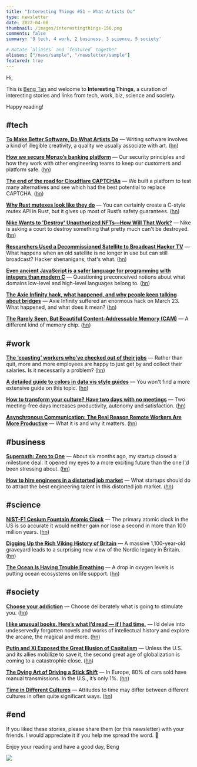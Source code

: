 ```yaml
---
title: "Interesting Things #51 — What Artists Do"
type: newsletter
date: 2022-04-08
thumbnail: /images/interestingthings-150.png
comments: false
summary: '9 tech, 4 work, 2 business, 3 science, 5 society'

# Rotate `aliases` and `featured` together
aliases: ["/news/sample", "/newsletter/sample"]
featured: true
---
```


Hi,

This is [Beng Tan](https://bengtan.com/about/) and welcome to **Interesting Things**, a curation of interesting stories and links from tech, work, biz, science and society.

Happy reading!


## #tech

**[To Make Better Software, Do What Artists Do](https://www.lesswrong.com/posts/xmWfNDnEf36yQBLY9/to-make-better-software-do-what-artists-do?utm_source=bengtan.com/interesting-things/051)** — Writing software involves a kind of illegible creativity, a quality we usually associate with art. ([hn](https://news.ycombinator.com/item?id=30885404))

**[How we secure Monzo’s banking platform](https://monzo.com/blog/2022/03/31/how-we-secure-monzos-banking-platform/?utm_source=bengtan.com/interesting-things/051)** — Our security principles and how they work with other engineering teams to keep our customers and platform safe. ([hn](https://news.ycombinator.com/item?id=30876527))

**[The end of the road for Cloudflare CAPTCHAs](https://blog.cloudflare.com/end-cloudflare-captcha/?utm_source=bengtan.com/interesting-things/051)** — We built a platform to test many alternatives and see which had the best potential to replace CAPTCHA. ([hn](https://news.ycombinator.com/item?id=30877880))

**[Why Rust mutexes look like they do](http://cliffle.com/blog/rust-mutexes/?utm_source=bengtan.com/interesting-things/051)** — You can certainly create a C-style mutex API in Rust, but it gives up most of Rust’s safety guarantees. ([hn](https://news.ycombinator.com/item?id=30882577))

**[Nike Wants to 'Destroy' Unauthorized NFTs—How Will That Work?](https://decrypt.co/96456/nike-destroy-unauthorized-nfts-how-will-that-work?utm_source=bengtan.com/interesting-things/051)** — Nike is asking a court to destroy something that pretty much can't be destroyed. ([hn](https://news.ycombinator.com/item?id=30872479))

**[Researchers Used a Decommissioned Satellite to Broadcast Hacker TV](https://www.wired.com/story/satellite-hacking-anit-f1r-shadytel/?utm_source=bengtan.com/interesting-things/051)** — What happens when an old satellite is no longer in use but can still broadcast? Hacker shenanigans, that's what. ([hn](https://news.ycombinator.com/item?id=30865385))

**[Even ancient JavaScript is a safer language for programming with integers than modern C](https://hikari.noyu.me/blog/2022-04-01-javascript-is-a-safer-language-for-integer-programming-than-c.html?utm_source=bengtan.com/interesting-things/051)** — Questioning preconceived notions about what domains low-level and high-level languages belong to. ([hn](https://news.ycombinator.com/item?id=30890058))

**[The Axie Infinity hack, what happened, and why people keep talking about bridges](https://blog.mollywhite.net/axie-hack/?utm_source=bengtan.com/interesting-things/051)** — Axie Infinity suffered an enormous hack on March 23. What happened, and what does it mean? ([hn](https://news.ycombinator.com/item?id=30864424))

**[The Rarely Seen, But Beautiful Content-Addressable Memory (CAM)](https://thememoryguy.com/the-rarely-seen-but-beautiful-content-addressable-memory-cam/?utm_source=bengtan.com/interesting-things/051)** — A different kind of memory chip. ([hn](https://news.ycombinator.com/item?id=30880534))


## #work

**[The ‘coasting’ workers who’ve checked out of their jobs](https://www.bbc.com/worklife/article/20220329-the-coasting-workers-whove-checked-out-of-their-jobs?utm_source=bengtan.com/interesting-things/051)** — Rather than quit, more and more employees are happy to just get by and collect their salaries. Is it necessarily a problem? ([hn](https://news.ycombinator.com/item?id=30884033))

**[A detailed guide to colors in data vis style guides](https://blog.datawrapper.de/colors-for-data-vis-style-guides/?utm_source=bengtan.com/interesting-things/051)** — You won't find a more extensive guide on this topic. ([hn](https://news.ycombinator.com/item?id=30898779))

**[How to transform your culture? Have two days with no meetings](https://makeworkbetter.substack.com/p/how-to-transform-your-culture-have?utm_source=bengtan.com/interesting-things/051)** — Two meeting-free days increases productivity, autonomy and satisfaction. ([hn](https://news.ycombinator.com/item?id=30886430))

**[Asynchronous Communication: The Real Reason Remote Workers Are More Productive](https://blog.doist.com/asynchronous-communication/?utm_source=bengtan.com/interesting-things/051)** — What it is and why it matters. ([hn](https://news.ycombinator.com/item?id=30875997))


## #business

**[Superpath: Zero to One](https://www.jimmydaly.com/superpath-zero-to-one/?utm_source=bengtan.com/interesting-things/051)** — About six months ago, my startup closed a milestone deal. It opened my eyes to a more exciting future than the one I'd been stressing about. ([hn](https://news.ycombinator.com/item?id=30881483))

**[How to hire engineers in a distorted job market](https://blog.initialized.com/2022/03/how-to-hire-engineers-in-a-distorted-job-market/?utm_source=bengtan.com/interesting-things/051)** — What startups should do to attract the best engineering talent in this distorted job market. ([hn](https://news.ycombinator.com/item?id=30875512))


## #science

**[NIST-F1 Cesium Fountain Atomic Clock](https://www.nist.gov/pml/time-and-frequency-division/time-realization/primary-standard-nist-f1?utm_source=bengtan.com/interesting-things/051)** — The primary atomic clock in the US is so accurate it would neither gain nor lose a second in more than 100 million years. ([hn](https://news.ycombinator.com/item?id=30886428))

**[Digging Up the Rich Viking History of Britain](https://www.smithsonianmag.com/history/digging-up-viking-history-britain-180979790/?utm_source=bengtan.com/interesting-things/051)** — A massive 1,100-year-old graveyard leads to a surprising new view of the Nordic legacy in Britain. ([hn](https://news.ycombinator.com/item?id=30875297))

**[The Ocean Is Having Trouble Breathing](https://nautil.us/the-ocean-is-having-trouble-breathing-15789/?utm_source=bengtan.com/interesting-things/051)** — A drop in oxygen levels is putting ocean ecosystems on life support. ([hn](https://news.ycombinator.com/item?id=30877378))


## #society

**[Choose your addiction](https://www.deprocrastination.co/blog/choose-your-addiction?utm_source=bengtan.com/interesting-things/051)** — Choose deliberately what is going to stimulate you. ([hn](https://news.ycombinator.com/item?id=30875757))

**[I like unusual books. Here’s what I’d read — if I had time.](https://archive.ph/DZaMA?utm_source=bengtan.com/interesting-things/051)** — I’d delve into undeservedly forgotten novels and works of intellectual history and explore the arcane, the magical and more. ([hn](https://news.ycombinator.com/item?id=30882273))

**[Putin and Xi Exposed the Great Illusion of Capitalism](https://archive.ph/Qgmwb?utm_source=bengtan.com/interesting-things/051)** — Unless the U.S. and its allies mobilize to save it, the second great age of globalization is coming to a catastrophic close. ([hn](https://news.ycombinator.com/item?id=30789361))

**[The Dying Art of Driving a Stick Shift](https://archive.ph/NPZWB?utm_source=bengtan.com/interesting-things/051)** — In Europe, 80% of cars sold have manual transmissions. In the U.S., it’s only 1%. ([hn](https://news.ycombinator.com/item?id=30897866))

**[Time in Different Cultures](https://www.exactlywhatistime.com/other-aspects-of-time/time-in-different-cultures/?utm_source=bengtan.com/interesting-things/051)** — Attitudes to time may differ between different cultures in often quite significant ways. ([hn](https://news.ycombinator.com/item?id=30879299))


## #end

If you liked these stories, please share them (or this newsletter) with your friends. I would appreciate it if you help me spread the word. 🙏

Enjoy your reading and have a good day,
Beng

![](https://bengtan.com/images/portrait-40.png)

